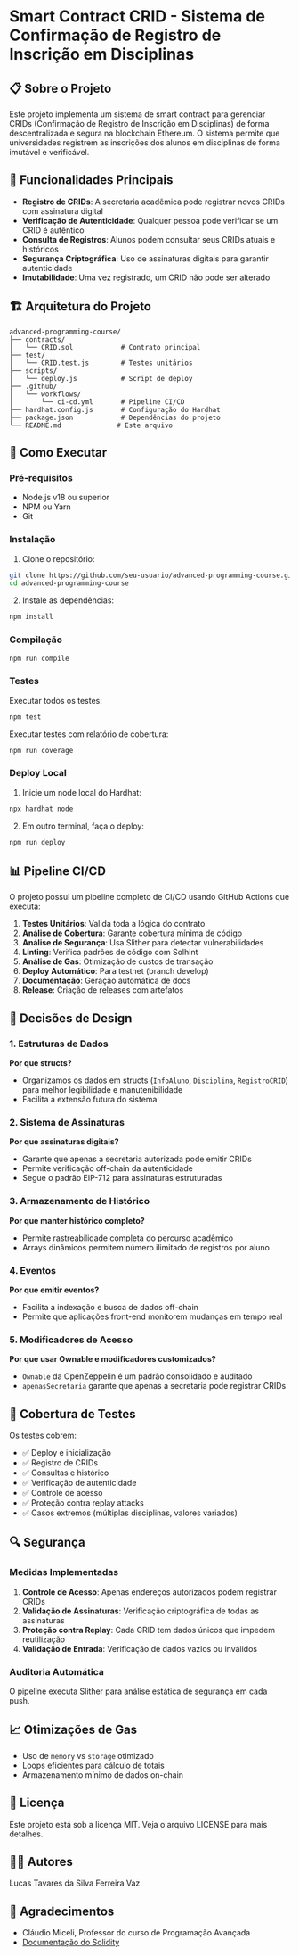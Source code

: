 # Smart Contract CRID - Sistema de Confirmação de Registro de Inscrição em Disciplinas

## 📋 Sobre o Projeto

Este projeto implementa um sistema de smart contract para gerenciar CRIDs (Confirmação de Registro de Inscrição em Disciplinas) de forma descentralizada e segura na blockchain Ethereum. O sistema permite que universidades registrem as inscrições dos alunos em disciplinas de forma imutável e verificável.

## 🎯 Funcionalidades Principais

- **Registro de CRIDs**: A secretaria acadêmica pode registrar novos CRIDs com assinatura digital
- **Verificação de Autenticidade**: Qualquer pessoa pode verificar se um CRID é autêntico
- **Consulta de Registros**: Alunos podem consultar seus CRIDs atuais e históricos
- **Segurança Criptográfica**: Uso de assinaturas digitais para garantir autenticidade
- **Imutabilidade**: Uma vez registrado, um CRID não pode ser alterado

## 🏗️ Arquitetura do Projeto

```
advanced-programming-course/
├── contracts/
│   └── CRID.sol            # Contrato principal
├── test/
│   └── CRID.test.js        # Testes unitários
├── scripts/
│   └── deploy.js           # Script de deploy
├── .github/
│   └── workflows/
│       └── ci-cd.yml       # Pipeline CI/CD
├── hardhat.config.js       # Configuração do Hardhat
├── package.json            # Dependências do projeto
└── README.md              # Este arquivo
```

## 🚀 Como Executar

### Pré-requisitos

- Node.js v18 ou superior
- NPM ou Yarn
- Git

### Instalação

1. Clone o repositório:
```bash
git clone https://github.com/seu-usuario/advanced-programming-course.git
cd advanced-programming-course
```

2. Instale as dependências:
```bash
npm install
```

### Compilação

```bash
npm run compile
```

### Testes

Executar todos os testes:
```bash
npm test
```

Executar testes com relatório de cobertura:
```bash
npm run coverage
```

### Deploy Local

1. Inicie um node local do Hardhat:
```bash
npx hardhat node
```

2. Em outro terminal, faça o deploy:
```bash
npm run deploy
```

## 📊 Pipeline CI/CD

O projeto possui um pipeline completo de CI/CD usando GitHub Actions que executa:

1. **Testes Unitários**: Valida toda a lógica do contrato
2. **Análise de Cobertura**: Garante cobertura mínima de código
3. **Análise de Segurança**: Usa Slither para detectar vulnerabilidades
4. **Linting**: Verifica padrões de código com Solhint
5. **Análise de Gas**: Otimização de custos de transação
6. **Deploy Automático**: Para testnet (branch develop) 
7. **Documentação**: Geração automática de docs
8. **Release**: Criação de releases com artefatos

## 🔐 Decisões de Design

### 1. Estruturas de Dados

**Por que structs?**
- Organizamos os dados em structs (`InfoAluno`, `Disciplina`, `RegistroCRID`) para melhor legibilidade e manutenibilidade
- Facilita a extensão futura do sistema

### 2. Sistema de Assinaturas

**Por que assinaturas digitais?**
- Garante que apenas a secretaria autorizada pode emitir CRIDs
- Permite verificação off-chain da autenticidade
- Segue o padrão EIP-712 para assinaturas estruturadas

### 3. Armazenamento de Histórico

**Por que manter histórico completo?**
- Permite rastreabilidade completa do percurso acadêmico
- Arrays dinâmicos permitem número ilimitado de registros por aluno

### 4. Eventos

**Por que emitir eventos?**
- Facilita a indexação e busca de dados off-chain
- Permite que aplicações front-end monitorem mudanças em tempo real

### 5. Modificadores de Acesso

**Por que usar Ownable e modificadores customizados?**
- `Ownable` da OpenZeppelin é um padrão consolidado e auditado
- `apenasSecretaria` garante que apenas a secretaria pode registrar CRIDs

## 🧪 Cobertura de Testes

Os testes cobrem:

- ✅ Deploy e inicialização
- ✅ Registro de CRIDs
- ✅ Consultas e histórico
- ✅ Verificação de autenticidade
- ✅ Controle de acesso
- ✅ Proteção contra replay attacks
- ✅ Casos extremos (múltiplas disciplinas, valores variados)

## 🔍 Segurança

### Medidas Implementadas

1. **Controle de Acesso**: Apenas endereços autorizados podem registrar CRIDs
2. **Validação de Assinaturas**: Verificação criptográfica de todas as assinaturas
3. **Proteção contra Replay**: Cada CRID tem dados únicos que impedem reutilização
4. **Validação de Entrada**: Verificação de dados vazios ou inválidos

### Auditoria Automática

O pipeline executa Slither para análise estática de segurança em cada push.

## 📈 Otimizações de Gas

- Uso de `memory` vs `storage` otimizado
- Loops eficientes para cálculo de totais
- Armazenamento mínimo de dados on-chain

## 📝 Licença

Este projeto está sob a licença MIT. Veja o arquivo LICENSE para mais detalhes.

## 👨‍💻 Autores

Lucas Tavares da Silva Ferreira 
Vaz

## 🙏 Agradecimentos

- Cláudio Miceli, Professor do curso de Programação Avançada
- [Documentação do Solidity](https://docs.soliditylang.org/en/v0.8.30/)


